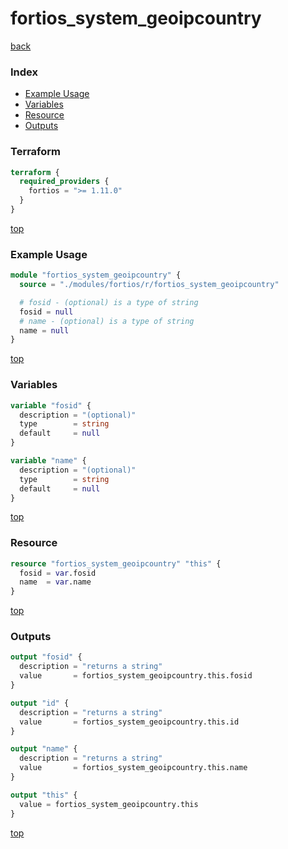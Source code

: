 # fortios_system_geoipcountry

[back](../fortios.md)

### Index

- [Example Usage](#example-usage)
- [Variables](#variables)
- [Resource](#resource)
- [Outputs](#outputs)

### Terraform

```terraform
terraform {
  required_providers {
    fortios = ">= 1.11.0"
  }
}
```

[top](#index)

### Example Usage

```terraform
module "fortios_system_geoipcountry" {
  source = "./modules/fortios/r/fortios_system_geoipcountry"

  # fosid - (optional) is a type of string
  fosid = null
  # name - (optional) is a type of string
  name = null
}
```

[top](#index)

### Variables

```terraform
variable "fosid" {
  description = "(optional)"
  type        = string
  default     = null
}

variable "name" {
  description = "(optional)"
  type        = string
  default     = null
}
```

[top](#index)

### Resource

```terraform
resource "fortios_system_geoipcountry" "this" {
  fosid = var.fosid
  name  = var.name
}
```

[top](#index)

### Outputs

```terraform
output "fosid" {
  description = "returns a string"
  value       = fortios_system_geoipcountry.this.fosid
}

output "id" {
  description = "returns a string"
  value       = fortios_system_geoipcountry.this.id
}

output "name" {
  description = "returns a string"
  value       = fortios_system_geoipcountry.this.name
}

output "this" {
  value = fortios_system_geoipcountry.this
}
```

[top](#index)